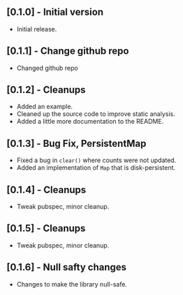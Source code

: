 ## [0.1.0] - Initial version

* Initial release.

## [0.1.1] - Change github repo

* Changed github repo

## [0.1.2] - Cleanups

* Added an example.
* Cleaned up the source code to improve static analysis.
* Added a little more documentation to the README.

## [0.1.3] - Bug Fix, PersistentMap

* Fixed a bug in `clear()` where counts were not updated.
* Added an implementation of `Map` that is disk-persistent.

## [0.1.4] - Cleanups

* Tweak pubspec, minor cleanup.

## [0.1.5] - Cleanups

* Tweak pubspec, minor cleanup.

## [0.1.6] - Null safty changes

* Changes to make the library null-safe.
